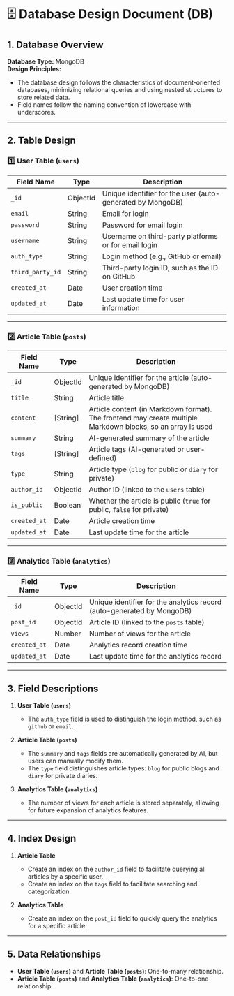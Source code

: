 # 🗄 Database Design Document (DB)

## 1. Database Overview

**Database Type:** MongoDB  
**Design Principles:**  
- The database design follows the characteristics of document-oriented databases, minimizing relational queries and using nested structures to store related data.
- Field names follow the naming convention of lowercase with underscores.

---

## 2. Table Design

### 1️⃣ User Table (`users`)

| Field Name      | Type       | Description                                   |
| --------------- | ---------- | --------------------------------------------- |
| `_id`           | ObjectId   | Unique identifier for the user (auto-generated by MongoDB) |
| `email`         | String     | Email for login                              |
| `password`      | String     | Password for email login                     |
| `username`      | String     | Username on third-party platforms or for email login |
| `auth_type`     | String     | Login method (e.g., GitHub or email)         |
| `third_party_id`| String     | Third-party login ID, such as the ID on GitHub |
| `created_at`    | Date       | User creation time                           |
| `updated_at`    | Date       | Last update time for user information        |

---

### 2️⃣ Article Table (`posts`)

| Field Name      | Type       | Description                                   |
| --------------- | ---------- | --------------------------------------------- |
| `_id`           | ObjectId   | Unique identifier for the article (auto-generated by MongoDB) |
| `title`         | String     | Article title                                |
| `content`       | [String]   | Article content (in Markdown format). The frontend may create multiple Markdown blocks, so an array is used |
| `summary`       | String     | AI-generated summary of the article          |
| `tags`          | [String]   | Article tags (AI-generated or user-defined)  |
| `type`          | String     | Article type (`blog` for public or `diary` for private) |
| `author_id`     | ObjectId   | Author ID (linked to the `users` table)      |
| `is_public`     | Boolean    | Whether the article is public (`true` for public, `false` for private) |
| `created_at`    | Date       | Article creation time                        |
| `updated_at`    | Date       | Last update time for the article             |

---

### 3️⃣ Analytics Table (`analytics`)

| Field Name      | Type       | Description                                   |
| --------------- | ---------- | --------------------------------------------- |
| `_id`           | ObjectId   | Unique identifier for the analytics record (auto-generated by MongoDB) |
| `post_id`       | ObjectId   | Article ID (linked to the `posts` table)     |
| `views`         | Number     | Number of views for the article              |
| `created_at`    | Date       | Analytics record creation time               |
| `updated_at`    | Date       | Last update time for the analytics record    |

---

## 3. Field Descriptions

1. **User Table (`users`)**
   - The `auth_type` field is used to distinguish the login method, such as `github` or `email`.

2. **Article Table (`posts`)**
   - The `summary` and `tags` fields are automatically generated by AI, but users can manually modify them.
   - The `type` field distinguishes article types: `blog` for public blogs and `diary` for private diaries.

3. **Analytics Table (`analytics`)**
   - The number of views for each article is stored separately, allowing for future expansion of analytics features.

---

## 4. Index Design

1. **Article Table**
   - Create an index on the `author_id` field to facilitate querying all articles by a specific user.
   - Create an index on the `tags` field to facilitate searching and categorization.

2. **Analytics Table**
   - Create an index on the `post_id` field to quickly query the analytics for a specific article.

---

## 5. Data Relationships

- **User Table (`users`)** and **Article Table (`posts`)**: One-to-many relationship.
- **Article Table (`posts`)** and **Analytics Table (`analytics`)**: One-to-one relationship.
